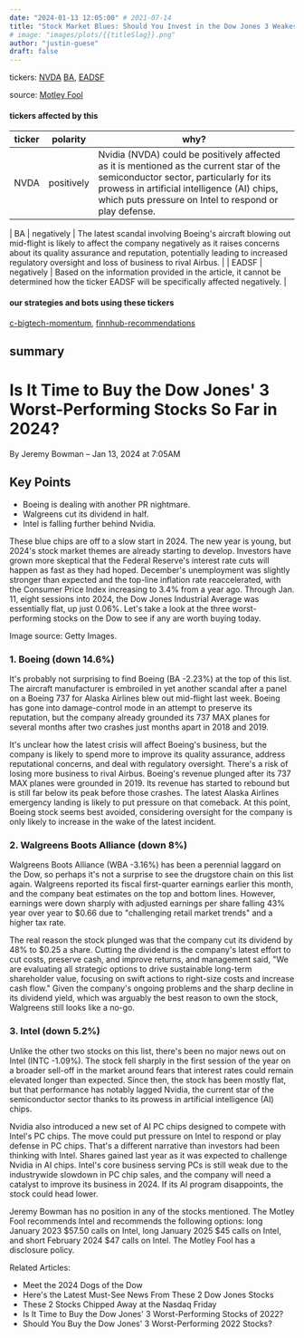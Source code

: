 ```yaml
---
date: "2024-01-13 12:05:00" # 2021-07-14
title: "Stock Market Blues: Should You Invest in the Dow Jones 3 Weakest Performers of 2024?"
# image: "images/plots/{{titleSlag}}.png"
author: "justin-guese"
draft: false
---
```

tickers: <a href='https://finance.yahoo.com/quote/NVDA' target='_blank'>NVDA</a> <a href='https://finance.yahoo.com/quote/BA' target='_blank'>BA</a>, <a href='https://finance.yahoo.com/quote/EADSF' target='_blank'>EADSF</a>

source: <a href='https://www.fool.com/investing/2024/01/13/time-buy-dow-jones-worst-performing-stocks-2024/' target='_blank'>Motley Fool</a>

#### tickers affected by this

| ticker | polarity | why? |
|------------|------------|------------|
| NVDA | positively | Nvidia (NVDA) could be positively affected as it is mentioned as the current star of the semiconductor sector, particularly for its prowess in artificial intelligence (AI) chips, which puts pressure on Intel to respond or play defense. |

| BA | negatively | The latest scandal involving Boeing's aircraft blowing out mid-flight is likely to affect the company negatively as it raises concerns about its quality assurance and reputation, potentially leading to increased regulatory oversight and loss of business to rival Airbus. |
| EADSF | negatively | Based on the information provided in the article, it cannot be determined how the ticker EADSF will be specifically affected negatively. |


#### our strategies and bots using these tickers

[c-bigtech-momentum](/strategies/c-bigtech-momentum), [finnhub-recommendations](/strategies/finnhub-recommendations)

## summary

# Is It Time to Buy the Dow Jones' 3 Worst-Performing Stocks So Far in 2024?

By Jeremy Bowman – Jan 13, 2024 at 7:05AM

## Key Points

- Boeing is dealing with another PR nightmare.
- Walgreens cut its dividend in half.
- Intel is falling further behind Nvidia.

These blue chips are off to a slow start in 2024. The new year is young, but 2024's stock market themes are already starting to develop. Investors have grown more skeptical that the Federal Reserve's interest rate cuts will happen as fast as they had hoped. December's unemployment was slightly stronger than expected and the top-line inflation rate reaccelerated, with the Consumer Price Index increasing to 3.4% from a year ago. Through Jan. 11, eight sessions into 2024, the Dow Jones Industrial Average was essentially flat, up just 0.06%. Let's take a look at the three worst-performing stocks on the Dow to see if any are worth buying today.

Image source: Getty Images.

### 1. Boeing (down 14.6%)

It's probably not surprising to find Boeing (BA -2.23%) at the top of this list. The aircraft manufacturer is embroiled in yet another scandal after a panel on a Boeing 737 for Alaska Airlines blew out mid-flight last week. Boeing has gone into damage-control mode in an attempt to preserve its reputation, but the company already grounded its 737 MAX planes for several months after two crashes just months apart in 2018 and 2019.

It's unclear how the latest crisis will affect Boeing's business, but the company is likely to spend more to improve its quality assurance, address reputational concerns, and deal with regulatory oversight. There's a risk of losing more business to rival Airbus. Boeing's revenue plunged after its 737 MAX planes were grounded in 2019. Its revenue has started to rebound but is still far below its peak before those crashes. The latest Alaska Airlines emergency landing is likely to put pressure on that comeback. At this point, Boeing stock seems best avoided, considering oversight for the company is only likely to increase in the wake of the latest incident.

### 2. Walgreens Boots Alliance (down 8%)

Walgreens Boots Alliance (WBA -3.16%) has been a perennial laggard on the Dow, so perhaps it's not a surprise to see the drugstore chain on this list again. Walgreens reported its fiscal first-quarter earnings earlier this month, and the company beat estimates on the top and bottom lines. However, earnings were down sharply with adjusted earnings per share falling 43% year over year to $0.66 due to "challenging retail market trends" and a higher tax rate.

The real reason the stock plunged was that the company cut its dividend by 48% to $0.25 a share. Cutting the dividend is the company's latest effort to cut costs, preserve cash, and improve returns, and management said, "We are evaluating all strategic options to drive sustainable long-term shareholder value, focusing on swift actions to right-size costs and increase cash flow." Given the company's ongoing problems and the sharp decline in its dividend yield, which was arguably the best reason to own the stock, Walgreens still looks like a no-go.

### 3. Intel (down 5.2%)

Unlike the other two stocks on this list, there's been no major news out on Intel (INTC -1.09%). The stock fell sharply in the first session of the year on a broader sell-off in the market around fears that interest rates could remain elevated longer than expected. Since then, the stock has been mostly flat, but that performance has notably lagged Nvidia, the current star of the semiconductor sector thanks to its prowess in artificial intelligence (AI) chips.

Nvidia also introduced a new set of AI PC chips designed to compete with Intel's PC chips. The move could put pressure on Intel to respond or play defense in PC chips. That's a different narrative than investors had been thinking with Intel. Shares gained last year as it was expected to challenge Nvidia in AI chips. Intel's core business serving PCs is still weak due to the industrywide slowdown in PC chip sales, and the company will need a catalyst to improve its business in 2024. If its AI program disappoints, the stock could head lower.

Jeremy Bowman has no position in any of the stocks mentioned. The Motley Fool recommends Intel and recommends the following options: long January 2023 $57.50 calls on Intel, long January 2025 $45 calls on Intel, and short February 2024 $47 calls on Intel. The Motley Fool has a disclosure policy.

Related Articles:
- Meet the 2024 Dogs of the Dow
- Here's the Latest Must-See News From These 2 Dow Jones Stocks
- These 2 Stocks Chipped Away at the Nasdaq Friday
- Is It Time to Buy the Dow Jones' 3 Worst-Performing Stocks of 2022?
- Should You Buy the Dow Jones' 3 Worst-Performing 2022 Stocks?